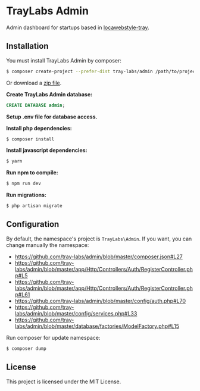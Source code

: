 # TrayLabs Admin

Admin dashboard for startups based in [locawebstyle-tray](https://github.com/tray-tecnologia/locawebstyle-tray).

## Installation

You must install TrayLabs Admin by composer:

```sh
$ composer create-project --prefer-dist tray-labs/admin /path/to/project
```

Or download a [zip file](https://github.com/tray-labs/admin/archive/master.zip).

**Create TrayLabs Admin database:**
```sql
CREATE DATABASE admin;
```

**Setup .env file for database access.**

**Install php dependencies:**

```sh
$ composer install
```

**Install javascript dependencies:**

```sh
$ yarn
```

**Run npm to compile:**
```sh
$ npm run dev
```

**Run migrations:**
```sh
$ php artisan migrate
```

## Configuration

By default, the namespace's project is `TrayLabs\Admin`.
If you want, you can change manually the namespace:

* https://github.com/tray-labs/admin/blob/master/composer.json#L27
* https://github.com/tray-labs/admin/blob/master/app/Http/Controllers/Auth/RegisterController.php#L5
* https://github.com/tray-labs/admin/blob/master/app/Http/Controllers/Auth/RegisterController.php#L61
* https://github.com/tray-labs/admin/blob/master/config/auth.php#L70
* https://github.com/tray-labs/admin/blob/master/config/services.php#L33
* https://github.com/tray-labs/admin/blob/master/database/factories/ModelFactory.php#L15

Run composer for update namespace:
```sh
$ composer dump
```

## License

This project is licensed under the MIT License.